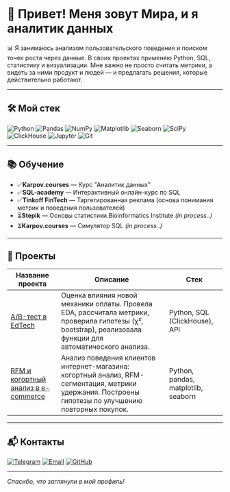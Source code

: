 # 👋 Привет! Меня зовут Мира, и я аналитик данных

📊 Я занимаюсь анализом пользовательского поведения и поиском точек роста через данные. В своих проектах применяю Python, SQL, статистику и визуализации. Мне важно не просто считать метрики, а видеть за ними продукт и людей — и предлагать решения, которые действительно работают.

---

## 🛠 Мой стек

![Python](https://img.shields.io/badge/Python-3670A0?style=for-the-badge&logo=python&logoColor=ffdd54)
![Pandas](https://img.shields.io/badge/Pandas-150458?style=for-the-badge&logo=pandas&logoColor=white)
![NumPy](https://img.shields.io/badge/Numpy-013243?style=for-the-badge&logo=numpy&logoColor=white)
![Matplotlib](https://img.shields.io/badge/Matplotlib-ffffff?style=for-the-badge&logo=matplotlib&logoColor=black)
![Seaborn](https://img.shields.io/badge/Seaborn-0d1522?style=for-the-badge&logoColor=white)
![SciPy](https://img.shields.io/badge/SciPy-0C55A5?style=for-the-badge&logo=scipy&logoColor=white)
![ClickHouse](https://img.shields.io/badge/ClickHouse-FFDD00?style=for-the-badge&logo=clickhouse&logoColor=black)
![Jupyter](https://img.shields.io/badge/Jupyter-F37626?style=for-the-badge&logo=Jupyter&logoColor=white)
![Git](https://img.shields.io/badge/Git-F05033?style=for-the-badge&logo=git&logoColor=white)

---

## 📚 Обучение

- ✅**Karpov.courses** — Курс "Аналитик данных"  
- ✅**SQL-academy** — Интерактивный онлайн-курс по SQL
- ✅**Tinkoff FinTech** — Таргетированная реклама (основа понимания метрик и поведения пользователей)
- ⏳**Stepik** — Основы статистики.Bioinformatics Institute _(in process..)_
- ⏳**Karpov.courses** — Симулятор SQL _(in process..)_

---

## 📂 Проекты

| Название проекта | Описание | Стек |
|------------------|----------|------|
| [A/B-тест в EdTech](https://github.com/belokopytova-m/ab-analysis-edtech) | Оценка влияния новой механики оплаты. Провела EDA, рассчитала метрики, проверила гипотезы (χ², bootstrap), реализовала функции для автоматического анализа. | Python, SQL (ClickHouse), API |
| [RFM и когортный анализ в e-commerce](https://github.com/belokopytova-m/customer-analysis-ecom) | Анализ поведения клиентов интернет-магазина: когортный анализ, RFM-сегментация, метрики удержания. Построены гипотезы по улучшению повторных покупок. | Python, pandas, matplotlib, seaborn |

---

## 📬 Контакты

[![Telegram](https://img.shields.io/badge/Telegram-27A7E7?style=for-the-badge&logo=telegram&logoColor=white)](https://t.me/mira_belokopytova)
[![Email](https://img.shields.io/badge/Email-belokopytova.mira@gmail.com-D14836?style=for-the-badge&logo=gmail&logoColor=white)](mailto:belokopytova.mira@gmail.com)
[![GitHub](https://img.shields.io/badge/GitHub-below-blue?style=for-the-badge&logo=github)](https://github.com/belokopytova-m)

---

_Спасибо, что заглянули в мой профиль!_
